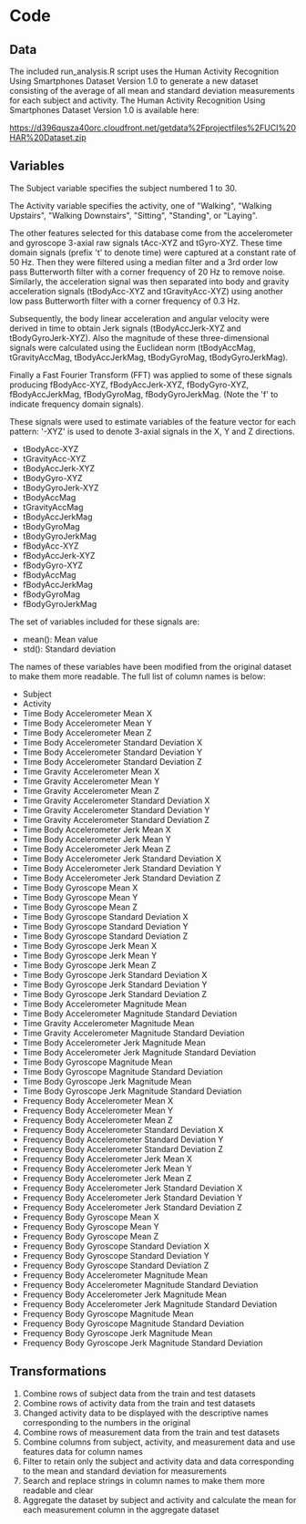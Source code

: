 # Code

## Data

The included run_analysis.R script uses the Human Activity Recognition Using Smartphones Dataset Version 1.0 to generate a new dataset consisting of the average of all mean and standard deviation measurements for each subject and activity. The Human Activity Recognition Using Smartphones Dataset Version 1.0 is available here:

https://d396qusza40orc.cloudfront.net/getdata%2Fprojectfiles%2FUCI%20HAR%20Dataset.zip

## Variables

The Subject variable specifies the subject numbered 1 to 30.

The Activity variable specifies the activity, one of "Walking", "Walking Upstairs", "Walking Downstairs", "Sitting", "Standing", or "Laying".

The other features selected for this database come from the accelerometer and gyroscope 3-axial raw signals tAcc-XYZ and tGyro-XYZ. These time domain signals (prefix 't' to denote time) were captured at a constant rate of 50 Hz. Then they were filtered using a median filter and a 3rd order low pass Butterworth filter with a corner frequency of 20 Hz to remove noise. Similarly, the acceleration signal was then separated into body and gravity acceleration signals (tBodyAcc-XYZ and tGravityAcc-XYZ) using another low pass Butterworth filter with a corner frequency of 0.3 Hz.

Subsequently, the body linear acceleration and angular velocity were derived in time to obtain Jerk signals (tBodyAccJerk-XYZ and tBodyGyroJerk-XYZ). Also the magnitude of these three-dimensional signals were calculated using the Euclidean norm (tBodyAccMag, tGravityAccMag, tBodyAccJerkMag, tBodyGyroMag, tBodyGyroJerkMag).

Finally a Fast Fourier Transform (FFT) was applied to some of these signals producing fBodyAcc-XYZ, fBodyAccJerk-XYZ, fBodyGyro-XYZ, fBodyAccJerkMag, fBodyGyroMag, fBodyGyroJerkMag. (Note the 'f' to indicate frequency domain signals).

These signals were used to estimate variables of the feature vector for each pattern:
'-XYZ' is used to denote 3-axial signals in the X, Y and Z directions.

* tBodyAcc-XYZ
* tGravityAcc-XYZ
* tBodyAccJerk-XYZ
* tBodyGyro-XYZ
* tBodyGyroJerk-XYZ
* tBodyAccMag
* tGravityAccMag
* tBodyAccJerkMag
* tBodyGyroMag
* tBodyGyroJerkMag
* fBodyAcc-XYZ
* fBodyAccJerk-XYZ
* fBodyGyro-XYZ
* fBodyAccMag
* fBodyAccJerkMag
* fBodyGyroMag
* fBodyGyroJerkMag

The set of variables included for these signals are:

* mean(): Mean value
* std(): Standard deviation

The names of these variables have been modified from the original dataset to make them more readable. The full list of column names is below:

* Subject
* Activity
* Time Body Accelerometer Mean X
* Time Body Accelerometer Mean Y
* Time Body Accelerometer Mean Z
* Time Body Accelerometer Standard Deviation X
* Time Body Accelerometer Standard Deviation Y
* Time Body Accelerometer Standard Deviation Z
* Time Gravity Accelerometer Mean X
* Time Gravity Accelerometer Mean Y
* Time Gravity Accelerometer Mean Z
* Time Gravity Accelerometer Standard Deviation X
* Time Gravity Accelerometer Standard Deviation Y
* Time Gravity Accelerometer Standard Deviation Z
* Time Body Accelerometer Jerk Mean X
* Time Body Accelerometer Jerk Mean Y
* Time Body Accelerometer Jerk Mean Z
* Time Body Accelerometer Jerk Standard Deviation X
* Time Body Accelerometer Jerk Standard Deviation Y
* Time Body Accelerometer Jerk Standard Deviation Z
* Time Body Gyroscope Mean X
* Time Body Gyroscope Mean Y
* Time Body Gyroscope Mean Z
* Time Body Gyroscope Standard Deviation X
* Time Body Gyroscope Standard Deviation Y
* Time Body Gyroscope Standard Deviation Z
* Time Body Gyroscope Jerk Mean X
* Time Body Gyroscope Jerk Mean Y
* Time Body Gyroscope Jerk Mean Z
* Time Body Gyroscope Jerk Standard Deviation X
* Time Body Gyroscope Jerk Standard Deviation Y
* Time Body Gyroscope Jerk Standard Deviation Z
* Time Body Accelerometer Magnitude Mean
* Time Body Accelerometer Magnitude Standard Deviation
* Time Gravity Accelerometer Magnitude Mean
* Time Gravity Accelerometer Magnitude Standard Deviation
* Time Body Accelerometer Jerk Magnitude Mean
* Time Body Accelerometer Jerk Magnitude Standard Deviation
* Time Body Gyroscope Magnitude Mean
* Time Body Gyroscope Magnitude Standard Deviation
* Time Body Gyroscope Jerk Magnitude Mean
* Time Body Gyroscope Jerk Magnitude Standard Deviation
* Frequency Body Accelerometer Mean X
* Frequency Body Accelerometer Mean Y
* Frequency Body Accelerometer Mean Z
* Frequency Body Accelerometer Standard Deviation X
* Frequency Body Accelerometer Standard Deviation Y
* Frequency Body Accelerometer Standard Deviation Z
* Frequency Body Accelerometer Jerk Mean X
* Frequency Body Accelerometer Jerk Mean Y
* Frequency Body Accelerometer Jerk Mean Z
* Frequency Body Accelerometer Jerk Standard Deviation X
* Frequency Body Accelerometer Jerk Standard Deviation Y
* Frequency Body Accelerometer Jerk Standard Deviation Z
* Frequency Body Gyroscope Mean X
* Frequency Body Gyroscope Mean Y
* Frequency Body Gyroscope Mean Z
* Frequency Body Gyroscope Standard Deviation X
* Frequency Body Gyroscope Standard Deviation Y
* Frequency Body Gyroscope Standard Deviation Z
* Frequency Body Accelerometer Magnitude Mean
* Frequency Body Accelerometer Magnitude Standard Deviation
* Frequency Body Accelerometer Jerk Magnitude Mean
* Frequency Body Accelerometer Jerk Magnitude Standard Deviation
* Frequency Body Gyroscope Magnitude Mean
* Frequency Body Gyroscope Magnitude Standard Deviation
* Frequency Body Gyroscope Jerk Magnitude Mean
* Frequency Body Gyroscope Jerk Magnitude Standard Deviation

## Transformations

1. Combine rows of subject data from the train and test datasets
2. Combine rows of activity data from the train and test datasets
3. Changed activity data to be displayed with the descriptive names corresponding to the numbers in the original
4. Combine rows of measurement data from the train and test datasets
5. Combine columns from subject, activity, and measurement data and use features data for column names
6. Filter to retain only the subject and activity data and data corresponding to the mean and standard deviation for measurements
7. Search and replace strings in column names to make them more readable and clear
8. Aggregate the dataset by subject and activity and calculate the mean for each measurement column in the aggregate dataset
